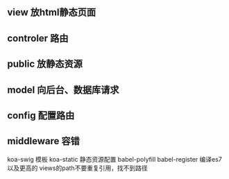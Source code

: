 ## view 放html静态页面
## controler 路由
## public 放静态资源
## model 向后台、数据库请求
## config 配置路由
## middleware 容错

koa-swig 模板
koa-static 静态资源配置
babel-polyfill babel-register 编译es7以及更高的
views的path不要重复引用，找不到路径
